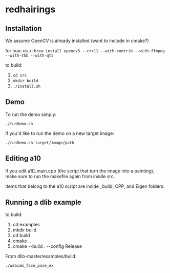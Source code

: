# redhairings

## Installation

We assume OpenCV is already installed (want to include in cmake?)

for mac os x:
`brew install opencv3 --c++11 --with-contrib --with-ffmpeg --with-tbb --with-qt5`

to build:

1. `cd src`
2. `mkdir build`
3. `./install.sh`

## Demo

To run the demo simply:

`./runDemo.sh`

If you'd like to run the demo on a new target image:

`./runDemo.sh target/image/path`

## Editing a10

If you edit a10_main.cpp (the script that turn the image into a painting), make sure to run the makefile again from inside src.

Items that belong to the a10 script are inside _build, CPP, and Eigen folders. 


## Running a dlib example

to build:

1. cd examples
2. mkdir build
3. cd build
4. cmake ..
5. cmake --build . --config Release

From dlib-master/examples/build:

`./webcam_face_pose_ex`


